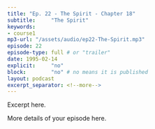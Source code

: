 ```yaml
---
title: "Ep. 22 - The Spirit - Chapter 18"
subtitle:     "The Spirit"
keywords:
- course1
mp3-url: "/assets/audio/ep22-The-Spirit.mp3"
episode: 22
episode-type: full # or "trailer"
date: 1995-02-14
explicit:     "no"
block:        "no" # no means it is published
layout: podcast
excerpt_separator: <!--more-->
---
```

Excerpt here.
<!--more-->

More details of your episode here.
